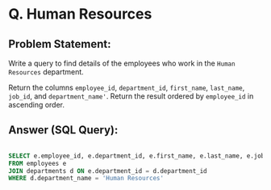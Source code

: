 # Q. Human Resources

## Problem Statement:
Write a query to find details of the employees who work in the `Human Resources` department.

Return the columns `employee_id`, `department_id`, `first_name`, `last_name`, `job_id`, and `department_name'`.
Return the result ordered by `employee_id` in ascending order.


## Answer (SQL Query):

```sql

SELECT e.employee_id, e.department_id, e.first_name, e.last_name, e.job_id, d.department_name 
FROM employees e 
JOIN departments d ON e.department_id = d.department_id 
WHERE d.department_name = 'Human Resources'
